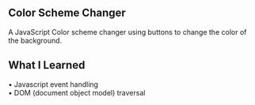Color Scheme Changer
---------------------
A JavaScript Color scheme changer using buttons to change the color of the background.

What I Learned
-----------------------------------
• Javascript event handling  
• DOM (document object model) traversal
